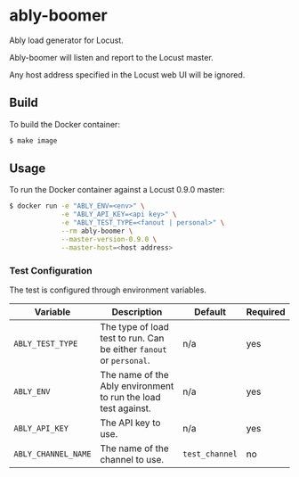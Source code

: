 # ably-boomer

Ably load generator for Locust.

Ably-boomer will listen and report to the Locust master.

Any host address specified in the Locust web UI will be ignored.

## Build

To build the Docker container:

```bash
$ make image
```

## Usage

To run the Docker container against a Locust 0.9.0 master:

```bash
$ docker run -e "ABLY_ENV=<env>" \
             -e "ABLY_API_KEY=<api key>" \
             -e "ABLY_TEST_TYPE=<fanout | personal>" \
             --rm ably-boomer \
             --master-version-0.9.0 \
             --master-host=<host address>
```

### Test Configuration

The test is configured through environment variables.

Variable | Description | Default | Required
--- | --- | --- | ---
`ABLY_TEST_TYPE` | The type of load test to run. Can be either `fanout` or `personal`. | n/a | yes
`ABLY_ENV` | The name of the Ably environment to run the load test against. | n/a | yes
`ABLY_API_KEY` | The API key to use. | n/a | yes
`ABLY_CHANNEL_NAME` | The name of the channel to use. | `test_channel` | no
